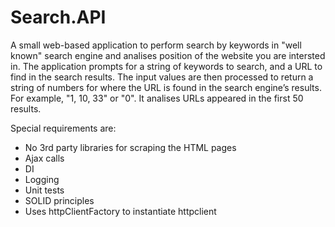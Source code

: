# Search.API

A small web-based application to perform search by keywords in "well known" search engine and analises position of the website you are intersted in. The application prompts for a string of keywords to search, and a URL to find in the search results. The input values are then processed to return a string of numbers for where the URL is found in the search engine’s results.
For example, "1, 10, 33" or "0".
It analises URLs appeared in the first 50 results.

Special requirements are:
  * No 3rd party libraries for scraping the HTML pages
  * Ajax calls
  * DI
  * Logging 
  * Unit tests
  * SOLID principles
  * Uses httpClientFactory to instantiate httpclient
